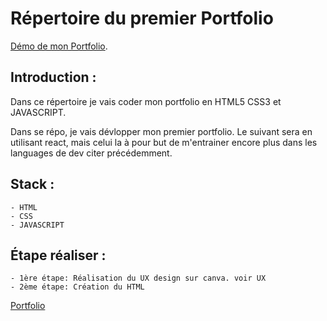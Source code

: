 # Répertoire du premier Portfolio
[Démo de mon Portfolio](https://portfolio-rrtracer.netlify.app).
## Introduction :

Dans ce répertoire je vais coder mon portfolio en HTML5 CSS3 et JAVASCRIPT.

Dans se répo, je vais dévlopper mon premier portfolio.
Le suivant sera en utilisant react, mais celui la à pour but de m'entrainer encore plus dans les languages de dev citer précédemment.

## Stack :

    - HTML
    - CSS
    - JAVASCRIPT

## Étape réaliser :

    - 1ère étape: Réalisation du UX design sur canva. voir UX
    - 2ème étape: Création du HTML

[Portfolio](https://portfolio-rrtracer.netlify.app)
